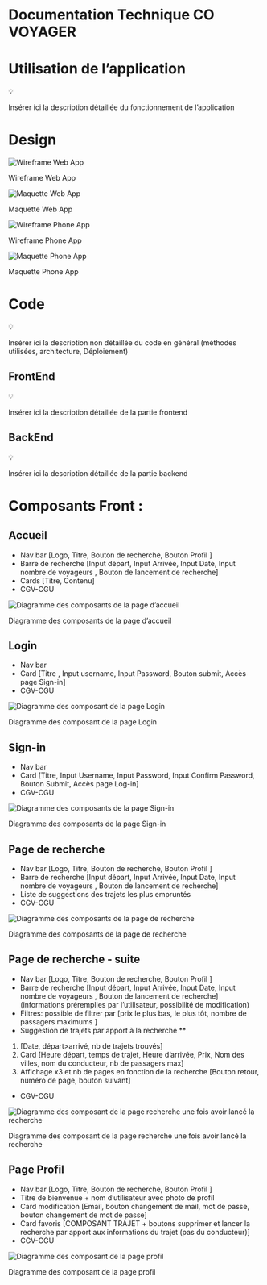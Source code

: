 # Documentation Technique CO VOYAGER

# Utilisation de l’application

<aside>
💡

Insérer ici la description détaillée du fonctionnement de l’application

</aside>

# Design

![Wireframe Web App](Web-App_Wireframe.jpg)

Wireframe Web App

![Maquette Web App](Maquette-Web-App.jpg)

Maquette Web App

![Wireframe Phone App](Phone-App_Wireframe.jpg)

Wireframe Phone App

![Maquette Phone App](Maquette-Phone-app.jpg)

Maquette Phone App

# Code

<aside>
💡

Insérer ici la description non détaillée du code en général (méthodes utilisées, architecture, Déploiement)

</aside>

## FrontEnd

<aside>
💡

Insérer ici la description détaillée de la partie frontend

</aside>

## BackEnd

<aside>
💡

Insérer ici la description détaillée de la partie backend

</aside>

# Composants Front :

## Accueil

- Nav bar [Logo, Titre, Bouton de recherche, Bouton Profil ]
- Barre de recherche [Input départ, Input Arrivée, Input Date, Input nombre de voyageurs , Bouton de lancement de recherche]
- Cards [Titre, Contenu]
- CGV-CGU

![Diagramme des composants de la page d’accueil](image.png)

Diagramme des composants de la page d’accueil

## Login

- Nav bar
- Card [Titre , Input username, Input Password, Bouton submit, Accès page Sign-in]
- CGV-CGU

![Diagramme des composant de la page Login](image%201.png)

Diagramme des composant de la page Login

## Sign-in

- Nav bar
- Card [Titre, Input Username, Input Password, Input Confirm Password, Bouton Submit, Accès page Log-in]
- CGV-CGU

![Diagramme des composants de la page Sign-in](image%202.png)

Diagramme des composants de la page Sign-in

## Page de recherche

- Nav bar [Logo, Titre, Bouton de recherche, Bouton Profil ]
- Barre de recherche [Input départ, Input Arrivée, Input Date, Input nombre de voyageurs , Bouton de lancement de recherche]
- Liste de suggestions des trajets les plus empruntés
- CGV-CGU

![Diagramme des composants de la page de recherche](image%203.png)

Diagramme des composants de la page de recherche

## Page de recherche - suite

- Nav bar [Logo, Titre, Bouton de recherche, Bouton Profil ]
- Barre de recherche [Input départ, Input Arrivée, Input Date, Input nombre de voyageurs , Bouton de lancement de recherche] (informations préremplies par l’utilisateur, possibilité de modification)
- Filtres: possible de filtrer par [prix le plus bas, le plus tôt, nombre de passagers maximums ]
- Suggestion de trajets par apport à la recherche **
1. [Date, départ>arrivé, nb de trajets trouvés]
2. Card [Heure départ, temps de trajet, Heure d’arrivée, Prix, Nom des villes, nom du conducteur, nb de passagers max]
3. Affichage x3 et nb de pages en fonction de la recherche [Bouton retour, numéro de page, bouton suivant]
- CGV-CGU

![Diagramme des composant de la page recherche une fois avoir lancé la recherche](image%204.png)

Diagramme des composant de la page recherche une fois avoir lancé la recherche

## Page Profil

- Nav bar [Logo, Titre, Bouton de recherche, Bouton Profil ]
- Titre de bienvenue + nom d’utilisateur avec photo de profil
- Card modification [Email, bouton changement de mail, mot de passe, bouton changement de mot de passe]
- Card favoris [COMPOSANT TRAJET + boutons supprimer et lancer la recherche par apport aux informations du trajet (pas du conducteur)]
- CGV-CGU

![Diagramme des composant de la page profil](image%205.png)

Diagramme des composant de la page profil